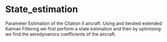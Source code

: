 # State_estimation
Parameter Estimation of the Citation II aircraft. Using and iterated extended Kalman Filtering we first perform a state estimation and then by optimising we find the aerodynamics coefficients of the aircraft.
